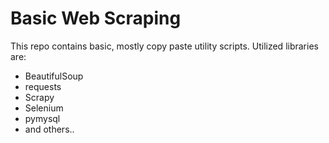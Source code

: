 # Basic Web Scraping

This repo contains basic, mostly copy paste utility scripts. Utilized libraries are:

- BeautifulSoup
- requests
- Scrapy
- Selenium
- pymysql
- and others..

